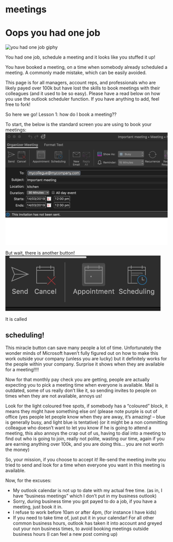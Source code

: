 # meetings
<h1>Oops you had one job</h1>

![you had one job giphy](https://media.giphy.com/media/OA7lSFiRw0gyA/giphy.gif)

You had one job, schedule a meeting and it looks like you stuffed it up!

You have booked a meeting, on a time when somebody already scheduled a meeting.  A commonly made mistake, which can be easily avoided.

This page is for all managers, account reps, and professionals who are likely payed over 100k but have lost the skills to book meetings with their colleagues (and it used to be so easy).  Please have a read below on how you use the outlook scheduler function. If you have anything to add, feel free to fork!

So here we go! Lesson 1: how do I book a meeting??

To start, the below is the standard screen you are using to book your meetings:
<br>
![new meeting](meet1.png)

But wait, there is another button!
<br>
![scheduling](meet2.png)

It is called <h2>scheduling!</h2> This miracle button can save many people a lot of time. Unfortunately the wonder minds of Microsoft haven’t fully figured out on how to make this work outside your company (unless you are lucky) but it definitely works for the people within your company. Surprise it shows when they are available for a meeting!!!!

Now for that monthly pay check you are getting, people are actually expecting you to pick a meeting time when everyone is available. Mail is outdated, some of us really don’t like it, so sending invites to people on times when they are not available, annoys us!

Look for the light coloured free spots, if somebody has a “coloured” block, it means they might have something else on! (please note purple is out of office (yes people let people know when they are away, it’s amazing! – blue is generally busy, and light blue is tentative) (or it might be a non committing colleague who doesn’t want to let you know if he is going to attend a meeting, this also annoys the crap out of us, having to dial into a meeting to find out who is going to join, really not polite, wasting our time, again if you are earning anything over 100k, and you are doing this… you are not worth the money)

So, your mission, if you choose to accept it! Re-send the meeting invite you tried to send and look for a time when everyone you want in this meeting is available.

Now, for the excuses:
-	My outlook calendar is not up to date with my actual free time. (as in, I have “business meetings” which I don’t put in my business outlook)
-	Sorry, during business time you got payed to do a job, if you have a meeting, just book it in.
-	I refuse to work before 10am or after 4pm, (for instance I have kids)
-	If you need to take time of, just put it in your calendar! For all other common business hours, outlook has taken it into account and greyed out your non business times, to avoid booking meetings outside business hours (I can feel a new post coming up)
